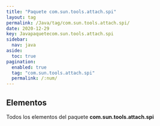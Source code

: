 ```yaml
---
title: "Paquete com.sun.tools.attach.spi"
layout: tag
permalink: /Java/tag/com.sun.tools.attach.spi/
date: 2020-12-29
key: Javapaquetecom.sun.tools.attach.spi
sidebar: 
  nav: java
aside: 
  toc: true
pagination: 
  enabled: true
  tag: "com.sun.tools.attach.spi"
  permalink: /:num/
---
```


<h2>Elementos</h2>
Todos los elementos del paquete <strong>com.sun.tools.attach.spi</strong>
